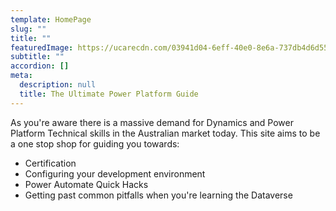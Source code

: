 ```yaml
---
template: HomePage
slug: ""
title: ""
featuredImage: https://ucarecdn.com/03941d04-6eff-40e0-8e6a-737db4d6d555/
subtitle: ""
accordion: []
meta:
  description: null
  title: The Ultimate Power Platform Guide
---
```

As you're aware there is a massive demand for Dynamics and Power Platform Technical skills in the Australian market today. This site aims to be a one stop shop for guiding you towards: 

* Certification
* Configuring your development environment
* Power Automate Quick Hacks
* Getting past common pitfalls when you're learning the Dataverse